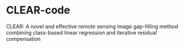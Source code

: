 # CLEAR-code
CLEAR: A novel and effective remote sensing image gap-filling method combining class-based linear regression and iterative residual compensation

